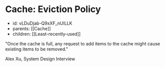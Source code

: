 # Cache: Eviction Policy
* id: vLDuDjab-Q9xXF_nUlLLK
* parents: [[Cache]]
* children: [[Least-recently-used]]

"Once the cache is full, any request to add items to the cache might cause existing items to be removed."

Alex Xu, System Design Interview